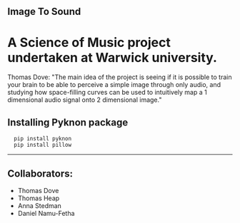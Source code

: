 ## Image To Sound
# A Science of Music project undertaken at Warwick university.
Thomas Dove: "The main idea of the project is seeing if it is possible to train your brain to be able to perceive a simple image through only audio, and studying how space-filling curves can be used to intuitively map a 1 dimensional audio signal onto 2 dimensional image."

## Installing Pyknon package
```
  pip install pyknon
  pip install pillow
```

---
## Collaborators:
* Thomas Dove
* Thomas Heap
* Anna Stedman
* Daniel Namu-Fetha
